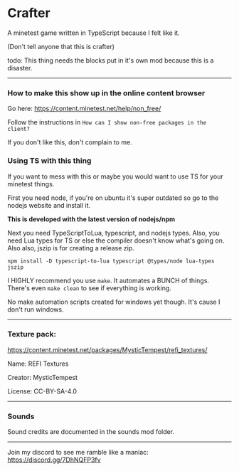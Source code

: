 # Crafter
 A minetest game written in TypeScript because I felt like it.

(Don't tell anyone that this is crafter)

todo: This thing needs the blocks put in it's own mod because this is a disaster.

---

### How to make this show up in the online content browser

Go here: https://content.minetest.net/help/non_free/

Follow the instructions in ``How can I show non-free packages in the client?``

If you don't like this, don't complain to me.

### Using TS with this thing

If you want to mess with this or maybe you would want to use TS for your minetest things.
 
First you need node, if you're on ubuntu it's super outdated so go to the nodejs website and install it.

**This is developed with the latest version of nodejs/npm**

Next you need TypeScriptToLua, typescript, and nodejs types.
Also, you need Lua types for TS or else the compiler doesn't know what's going on.
Also also, jszip is for creating a release zip.
```
npm install -D typescript-to-lua typescript @types/node lua-types jszip
```

I HIGHLY recommend you use ``make``. It automates a BUNCH of things. There's even ``make clean`` to see if everything is working.

No make automation scripts created for windows yet though. It's cause I don't run windows.

---

### Texture pack:

https://content.minetest.net/packages/MysticTempest/refi_textures/

Name: REFI Textures 

Creator: MysticTempest

License: CC-BY-SA-4.0

---

### Sounds

Sound credits are documented in the sounds mod folder.

---

Join my discord to see me ramble like a maniac:
https://discord.gg/7DhNQFP3fv